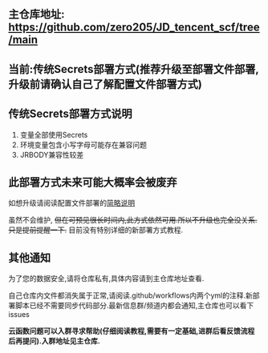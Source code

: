 ## 主仓库地址: https://github.com/zero205/JD_tencent_scf/tree/main
## 当前:传统Secrets部署方式(推荐升级至部署文件部署,升级前请确认自己了解配置文件部署方式)
## 传统Secrets部署方式说明
1. 变量全部使用Secrets
2. 环境变量包含小写字母可能存在兼容问题
3. JRBODY兼容性较差

## 此部署方式未来可能大概率会被废弃
如想升级请阅读配置文件部署的[简略说明](https://github.com/zero205/JD_tencent_scf/blob/scf2/README.md)

虽然不会维护,
~~但在可预见很长时间内,此方式依然可用.所以不升级也完全没关系.只是提前提醒一下.~~
目前没有特别详细的新部署方式教程.
## 其他通知
为了您的数据安全,请将仓库私有,具体内容请到主仓库地址查看.

自己仓库内文件都消失属于正常,请阅读.github/workflows内两个yml的注释.新部署脚本已经不需要同步代码部分.最新信息群/频道内都会通知,主仓库也可以看下issues

**云函数问题可以入群寻求帮助(仔细阅读教程,需要有一定基础,进群后看反馈流程后再提问).入群地址见主仓库.**
